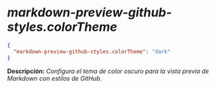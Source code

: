 <!-- Autor: Daniel Benjamin Perez Morales -->
<!-- GitHub: https://github.com/DanielBenjaminPerezMoralesDev13 -->
<!-- Gitlab: https://gitlab.com/DanielBenjaminPerezMoralesDev13 -->
<!-- Correo electrónico: danielperezdev@proton.me -->

# ***markdown-preview-github-styles.colorTheme***

```json
{
  "markdown-preview-github-styles.colorTheme": "dark"
}
```

**Descripción:** *Configura el tema de color oscuro para la vista previa de Markdown con estilos de GitHub.*
